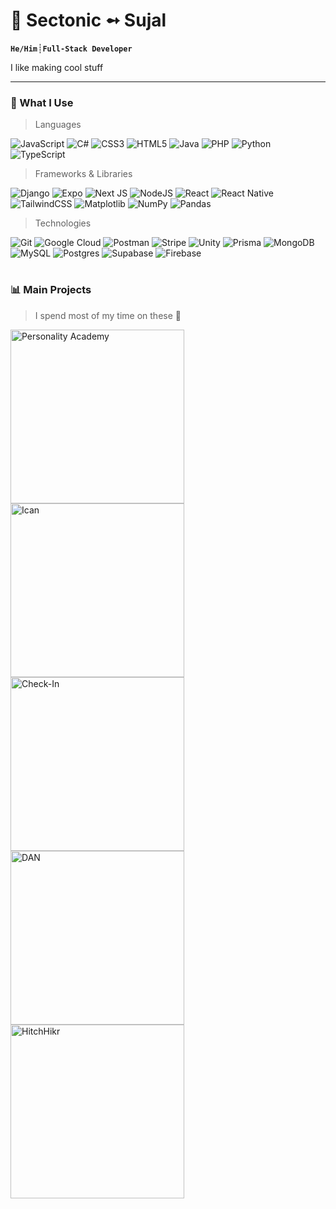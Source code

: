 #  :ghost: Sectonic ➻ Sujal 

**`He/Him`**┊**`Full-Stack Developer`**

I like making cool stuff

---

### :rocket: What I Use

<a name="languages-and-tools"></a>

> Languages

![JavaScript](https://img.shields.io/badge/javascript-%23323330.svg?style=for-the-badge&logo=javascript&logoColor=%23F7DF1E)
![C#](https://img.shields.io/badge/c%23-%23239120.svg?style=for-the-badge&logo=csharp&logoColor=white)
![CSS3](https://img.shields.io/badge/css3-%231572B6.svg?style=for-the-badge&logo=css3&logoColor=white)
![HTML5](https://img.shields.io/badge/html5-%23E34F26.svg?style=for-the-badge&logo=html5&logoColor=white)
![Java](https://img.shields.io/badge/java-%23ED8B00.svg?style=for-the-badge&logo=openjdk&logoColor=white)
![PHP](https://img.shields.io/badge/php-%23777BB4.svg?style=for-the-badge&logo=php&logoColor=white)
![Python](https://img.shields.io/badge/python-3670A0?style=for-the-badge&logo=python&logoColor=ffdd54)
![TypeScript](https://img.shields.io/badge/typescript-%23007ACC.svg?style=for-the-badge&logo=typescript&logoColor=white)

> Frameworks & Libraries

![Django](https://img.shields.io/badge/django-%23092E20.svg?style=for-the-badge&logo=django&logoColor=white)
![Expo](https://img.shields.io/badge/expo-1C1E24?style=for-the-badge&logo=expo&logoColor=#D04A37)
![Next JS](https://img.shields.io/badge/Next-black?style=for-the-badge&logo=next.js&logoColor=white)
![NodeJS](https://img.shields.io/badge/node.js-6DA55F?style=for-the-badge&logo=node.js&logoColor=white)
![React](https://img.shields.io/badge/react-%2320232a.svg?style=for-the-badge&logo=react&logoColor=%2361DAFB)
![React Native](https://img.shields.io/badge/react_native-%2320232a.svg?style=for-the-badge&logo=react&logoColor=%2361DAFB)
![TailwindCSS](https://img.shields.io/badge/tailwindcss-%2338B2AC.svg?style=for-the-badge&logo=tailwind-css&logoColor=white)
![Matplotlib](https://img.shields.io/badge/Matplotlib-%23ffffff.svg?style=for-the-badge&logo=Matplotlib&logoColor=black)
![NumPy](https://img.shields.io/badge/numpy-%23013243.svg?style=for-the-badge&logo=numpy&logoColor=white)
![Pandas](https://img.shields.io/badge/pandas-%23150458.svg?style=for-the-badge&logo=pandas&logoColor=white)

> Technologies

![Git](https://img.shields.io/badge/git-%23F05033.svg?style=for-the-badge&logo=git&logoColor=white)
![Google Cloud](https://img.shields.io/badge/GoogleCloud-%234285F4.svg?style=for-the-badge&logo=google-cloud&logoColor=white)
![Postman](https://img.shields.io/badge/Postman-FF6C37?style=for-the-badge&logo=postman&logoColor=white)
![Stripe](https://img.shields.io/badge/Stripe-5469d4?style=for-the-badge&logo=stripe&logoColor=ffffff)
![Unity](https://img.shields.io/badge/unity-%23000000.svg?style=for-the-badge&logo=unity&logoColor=white)
![Prisma](https://img.shields.io/badge/Prisma-3982CE?style=for-the-badge&logo=Prisma&logoColor=white)
![MongoDB](https://img.shields.io/badge/MongoDB-%234ea94b.svg?style=for-the-badge&logo=mongodb&logoColor=white)
![MySQL](https://img.shields.io/badge/mysql-4479A1.svg?style=for-the-badge&logo=mysql&logoColor=white)
![Postgres](https://img.shields.io/badge/postgres-%23316192.svg?style=for-the-badge&logo=postgresql&logoColor=white)
![Supabase](https://img.shields.io/badge/Supabase-3ECF8E?style=for-the-badge&logo=supabase&logoColor=white)
![Firebase](https://img.shields.io/badge/firebase-a08021?style=for-the-badge&logo=firebase&logoColor=ffcd34)

#

### 📊 Main Projects
> I spend most of my time on these 💯
> 
  <p align="left">
    <a href="https://github.com/Sectonic/Personality-Academy"><img width="278" src="https://denvercoder1-github-readme-stats.vercel.app/api/pin/?username=Sectonic&repo=Personality-Academy&theme=tokyonight&hide_border=true&show_icons=true&show_description=true" alt="Personality Academy"></a>
    <a href="https://github.com/GTBitsOfGood/ican"><img width="278" src="https://denvercoder1-github-readme-stats.vercel.app/api/pin/?username=GTBitsOfGood&repo=ican&theme=tokyonight&hide_border=true&show_icons=true&show_description=true" alt="Ican"></a>
    <a href="https://github.com/Sectonic/check-in"><img width="278" src="https://denvercoder1-github-readme-stats.vercel.app/api/pin/?username=Sectonic&repo=check-in&theme=tokyonight&hide_border=true&show_icons=true&show_description=true" alt="Check-In"></a>
    <a href="https://github.com/Sectonic/DAN"><img width="278" src="https://denvercoder1-github-readme-stats.vercel.app/api/pin/?username=Sectonic&repo=DAN&theme=tokyonight&hide_border=true&show_icons=true&show_description=true" alt="DAN"></a>
    <a href="https://github.com/Sectonic/HitchHikr"><img width="278" src="https://denvercoder1-github-readme-stats.vercel.app/api/pin/?username=Sectonic&repo=HitchHikr&theme=tokyonight&hide_border=true&show_icons=true&show_description=true" alt="HitchHikr"></a>
  </p>


<!--
**Sectonic/Sectonic** is a ✨ _special_ ✨ repository because its `README.md` (this file) appears on your GitHub profile.

Here are some ideas to get you started:

- 🔭 I’m currently working on ...
- 🌱 I’m currently learning ...
- 👯 I’m looking to collaborate on ...
- 🤔 I’m looking for help with ...
- 💬 Ask me about ...
- 📫 How to reach me: ...
- 😄 Pronouns: ...
- ⚡ Fun fact: ...
-->
